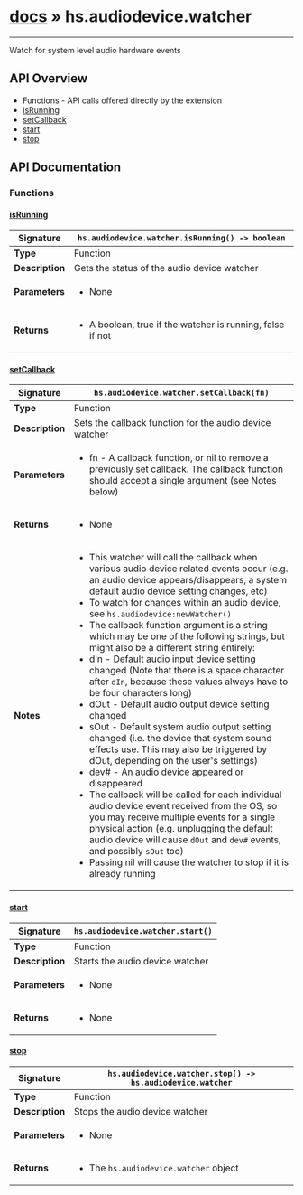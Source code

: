 # [docs](index.md) » hs.audiodevice.watcher
---

Watch for system level audio hardware events

## API Overview
* Functions - API calls offered directly by the extension
 * [isRunning](#isrunning)
 * [setCallback](#setcallback)
 * [start](#start)
 * [stop](#stop)

## API Documentation

### Functions

#### [isRunning](#isrunning)
| <span style="font-align: left;">**Signature**</span> | <span style="font-align: left;">`hs.audiodevice.watcher.isRunning() -> boolean` </span>                                                |
| -----------------------------------------------------|---------------------------------------------------------------------------------------------------------|
| **Type**                                             | Function                                                                                         |
| **Description**                                      | Gets the status of the audio device watcher                                                                                         |
| **Parameters**                                       | <ul><li>None</li></ul> |
| **Returns**                                          | <ul><li>A boolean, true if the watcher is running, false if not</li></ul>          |

#### [setCallback](#setcallback)
| <span style="font-align: left;">**Signature**</span> | <span style="font-align: left;">`hs.audiodevice.watcher.setCallback(fn)` </span>                                                |
| -----------------------------------------------------|---------------------------------------------------------------------------------------------------------|
| **Type**                                             | Function                                                                                         |
| **Description**                                      | Sets the callback function for the audio device watcher                                                                                         |
| **Parameters**                                       | <ul><li>fn - A callback function, or nil to remove a previously set callback. The callback function should accept a single argument (see Notes below)</li></ul> |
| **Returns**                                          | <ul><li>None</li></ul>          |
| **Notes**                                            | <ul><li>This watcher will call the callback when various audio device related events occur (e.g. an audio device appears/disappears, a system default audio device setting changes, etc)</li><li>To watch for changes within an audio device, see `hs.audiodevice:newWatcher()`</li><li>The callback function argument is a string which may be one of the following strings, but might also be a different string entirely:</li><li> dIn  - Default audio input device setting changed (Note that there is a space character after `dIn`, because these values always have to be four characters long)</li><li> dOut - Default audio output device setting changed</li><li> sOut - Default system audio output setting changed (i.e. the device that system sound effects use. This may also be triggered by dOut, depending on the user's settings)</li><li> dev# - An audio device appeared or disappeared</li><li>The callback will be called for each individual audio device event received from the OS, so you may receive multiple events for a single physical action (e.g. unplugging the default audio device will cause `dOut` and `dev#` events, and possibly `sOut` too)</li><li>Passing nil will cause the watcher to stop if it is already running</li></ul>                |

#### [start](#start)
| <span style="font-align: left;">**Signature**</span> | <span style="font-align: left;">`hs.audiodevice.watcher.start()` </span>                                                |
| -----------------------------------------------------|---------------------------------------------------------------------------------------------------------|
| **Type**                                             | Function                                                                                         |
| **Description**                                      | Starts the audio device watcher                                                                                         |
| **Parameters**                                       | <ul><li>None</li></ul> |
| **Returns**                                          | <ul><li>None</li></ul>          |

#### [stop](#stop)
| <span style="font-align: left;">**Signature**</span> | <span style="font-align: left;">`hs.audiodevice.watcher.stop() -> hs.audiodevice.watcher` </span>                                                |
| -----------------------------------------------------|---------------------------------------------------------------------------------------------------------|
| **Type**                                             | Function                                                                                         |
| **Description**                                      | Stops the audio device watcher                                                                                         |
| **Parameters**                                       | <ul><li>None</li></ul> |
| **Returns**                                          | <ul><li>The `hs.audiodevice.watcher` object</li></ul>          |

